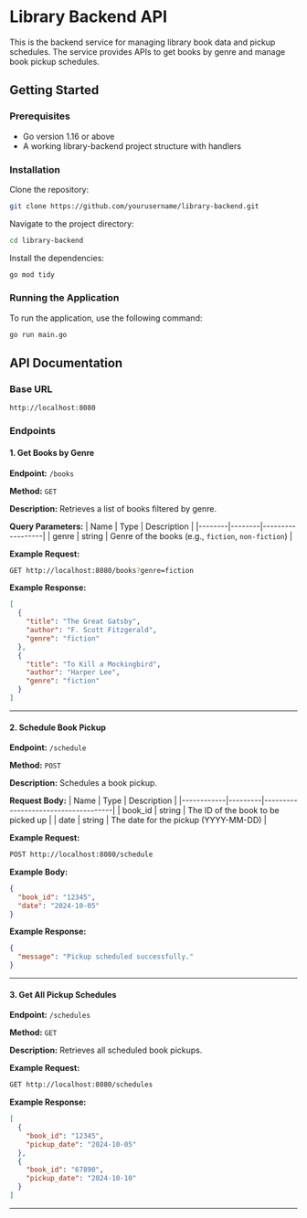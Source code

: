 
# Library Backend API

This is the backend service for managing library book data and pickup schedules. The service provides APIs to get books by genre and manage book pickup schedules.

## Getting Started

### Prerequisites
- Go version 1.16 or above
- A working library-backend project structure with handlers

### Installation

Clone the repository:
```bash
git clone https://github.com/yourusername/library-backend.git
```

Navigate to the project directory:
```bash
cd library-backend
```

Install the dependencies:
```bash
go mod tidy
```

### Running the Application

To run the application, use the following command:
```bash
go run main.go
```

## API Documentation

### Base URL
```
http://localhost:8080
```

### Endpoints

#### 1. Get Books by Genre

**Endpoint:** `/books`

**Method:** `GET`

**Description:** Retrieves a list of books filtered by genre.

**Query Parameters:**
| Name   | Type   | Description      |
|--------|--------|------------------|
| genre  | string | Genre of the books (e.g., `fiction`, `non-fiction`) |

**Example Request:**
```bash
GET http://localhost:8080/books?genre=fiction
```

**Example Response:**
```json
[
  {
    "title": "The Great Gatsby",
    "author": "F. Scott Fitzgerald",
    "genre": "fiction"
  },
  {
    "title": "To Kill a Mockingbird",
    "author": "Harper Lee",
    "genre": "fiction"
  }
]
```

---

#### 2. Schedule Book Pickup

**Endpoint:** `/schedule`

**Method:** `POST`

**Description:** Schedules a book pickup.

**Request Body:**
| Name       | Type    | Description                         |
|------------|---------|-------------------------------------|
| book_id    | string  | The ID of the book to be picked up  |
| date       | string  | The date for the pickup (YYYY-MM-DD) |

**Example Request:**
```bash
POST http://localhost:8080/schedule
```

**Example Body:**
```json
{
  "book_id": "12345",
  "date": "2024-10-05"
}
```

**Example Response:**
```json
{
  "message": "Pickup scheduled successfully."
}
```

---

#### 3. Get All Pickup Schedules

**Endpoint:** `/schedules`

**Method:** `GET`

**Description:** Retrieves all scheduled book pickups.

**Example Request:**
```bash
GET http://localhost:8080/schedules
```

**Example Response:**
```json
[
  {
    "book_id": "12345",
    "pickup_date": "2024-10-05"
  },
  {
    "book_id": "67890",
    "pickup_date": "2024-10-10"
  }
]
```

---